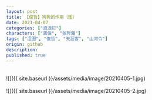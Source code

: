 ```yaml
---
layout: post
title: 【俊哲】狗狗的作用（图）
date: 2021-04-07
categories: ["浪浪钉"]
characters: ["龚俊", "张哲瀚"]
tags: ["涩图", "俊哲", "天涯客", "山河令"]
origin: github
description: 
published: true
---
```


<br>
![]({{ site.baseurl }}/assets/media/image/20210405-1.jpg)
<br><br>
![]({{ site.baseurl }}/assets/media/image/20210405-2.jpg)
